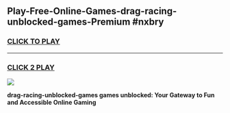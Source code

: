 
## Play-Free-Online-Games-drag-racing-unblocked-games-Premium #nxbry
<h3>
<a href="https://premium.freeplayer.one?title=drag-racing-unblocked-games&ref=8M">CLICK TO PLAY</a></h3>
<hr>

<h3>
<a href="https://premium.freeplayer.one?title=drag-racing-unblocked-games&ref=8M">CLICK 2 PLAY</a>
  
</h3>

<a href="https://premium.freeplayer.one?title=drag-racing-unblocked-games&ref=8M"><img src="https://clearcache.store/games.png"></a>


**drag-racing-unblocked-games games unblocked: Your Gateway to Fun and Accessible Online Gaming**
